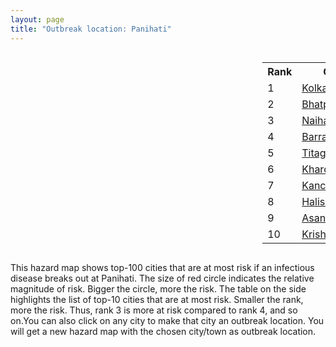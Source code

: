 ```yaml
---
layout: page
title: "Outbreak location: Panihati"
---
```

<div style="width: 100%; overflow: auto;">
<div style="width: 75%; float: left;">
<div id="mapid">
<script src="https://buda-magenta.github.io/hazard_map/load_map.js"></script>

<script>
var marker_outbreak = L.marker([22.695034, 88.377060],{"autoPan": true}).addTo(map); marker_outbreak.bindTooltip("Panihati").openTooltip();

var circle_1 = L.circle([22.541418, 88.357691], {"pane": "markerPane", "color": "red", "fill": true, "fillOpacity": 0.2, "fillRule": "evenodd", "lineCap": "round", "lineJoin": "round", "opacity": 1.0, "radius": 94495, "stroke": true, "weight": 3}).addTo(map);
circle_1.bindTooltip("Kolkata<br>rank: 1<br>hazard index: 0.094496")
circle_1.bindPopup('<a href="https://buda-magenta.github.io/hazard_map/Kolkata">Kolkata</a>')

var circle_2 = L.circle([21.735348, 81.944459], {"pane": "markerPane", "color": "red", "fill": true, "fillOpacity": 0.2, "fillRule": "evenodd", "lineCap": "round", "lineJoin": "round", "opacity": 1.0, "radius": 49219, "stroke": true, "weight": 3}).addTo(map);
circle_2.bindTooltip("Bhatpara<br>rank: 2<br>hazard index: 0.049220")
circle_2.bindPopup('<a href="https://buda-magenta.github.io/hazard_map/Bhatpara">Bhatpara</a>')

var circle_3 = L.circle([22.890183, 88.426939], {"pane": "markerPane", "color": "red", "fill": true, "fillOpacity": 0.2, "fillRule": "evenodd", "lineCap": "round", "lineJoin": "round", "opacity": 1.0, "radius": 37109, "stroke": true, "weight": 3}).addTo(map);
circle_3.bindTooltip("Naihati<br>rank: 3<br>hazard index: 0.037110")
circle_3.bindPopup('<a href="https://buda-magenta.github.io/hazard_map/Naihati">Naihati</a>')

var circle_4 = L.circle([22.870214, 88.419608], {"pane": "markerPane", "color": "red", "fill": true, "fillOpacity": 0.2, "fillRule": "evenodd", "lineCap": "round", "lineJoin": "round", "opacity": 1.0, "radius": 27571, "stroke": true, "weight": 3}).addTo(map);
circle_4.bindTooltip("Barrackpur<br>rank: 4<br>hazard index: 0.027572")
circle_4.bindPopup('<a href="https://buda-magenta.github.io/hazard_map/Barrackpur">Barrackpur</a>')

var circle_5 = L.circle([22.741920, 88.379201], {"pane": "markerPane", "color": "red", "fill": true, "fillOpacity": 0.2, "fillRule": "evenodd", "lineCap": "round", "lineJoin": "round", "opacity": 1.0, "radius": 19800, "stroke": true, "weight": 3}).addTo(map);
circle_5.bindTooltip("Titagarh<br>rank: 5<br>hazard index: 0.019800")
circle_5.bindPopup('<a href="https://buda-magenta.github.io/hazard_map/Titagarh">Titagarh</a>')

var circle_6 = L.circle([22.715699, 88.381582], {"pane": "markerPane", "color": "red", "fill": true, "fillOpacity": 0.2, "fillRule": "evenodd", "lineCap": "round", "lineJoin": "round", "opacity": 1.0, "radius": 19213, "stroke": true, "weight": 3}).addTo(map);
circle_6.bindTooltip("Khardaha<br>rank: 6<br>hazard index: 0.019214")
circle_6.bindPopup('<a href="https://buda-magenta.github.io/hazard_map/Khardaha">Khardaha</a>')

var circle_7 = L.circle([22.949011, 88.435910], {"pane": "markerPane", "color": "red", "fill": true, "fillOpacity": 0.2, "fillRule": "evenodd", "lineCap": "round", "lineJoin": "round", "opacity": 1.0, "radius": 15172, "stroke": true, "weight": 3}).addTo(map);
circle_7.bindTooltip("Kanchrapara<br>rank: 7<br>hazard index: 0.015173")
circle_7.bindPopup('<a href="https://buda-magenta.github.io/hazard_map/Kanchrapara">Kanchrapara</a>')

var circle_8 = L.circle([22.920982, 88.437022], {"pane": "markerPane", "color": "red", "fill": true, "fillOpacity": 0.2, "fillRule": "evenodd", "lineCap": "round", "lineJoin": "round", "opacity": 1.0, "radius": 13760, "stroke": true, "weight": 3}).addTo(map);
circle_8.bindTooltip("Halisahar<br>rank: 8<br>hazard index: 0.013761")
circle_8.bindPopup('<a href="https://buda-magenta.github.io/hazard_map/Halisahar">Halisahar</a>')

var circle_9 = L.circle([23.687130, 86.974659], {"pane": "markerPane", "color": "red", "fill": true, "fillOpacity": 0.2, "fillRule": "evenodd", "lineCap": "round", "lineJoin": "round", "opacity": 1.0, "radius": 12747, "stroke": true, "weight": 3}).addTo(map);
circle_9.bindTooltip("Asansol<br>rank: 9<br>hazard index: 0.012748")
circle_9.bindPopup('<a href="https://buda-magenta.github.io/hazard_map/Asansol">Asansol</a>')

var circle_10 = L.circle([23.405848, 88.495894], {"pane": "markerPane", "color": "red", "fill": true, "fillOpacity": 0.2, "fillRule": "evenodd", "lineCap": "round", "lineJoin": "round", "opacity": 1.0, "radius": 8365, "stroke": true, "weight": 3}).addTo(map);
circle_10.bindTooltip("Krishnanagar<br>rank: 10<br>hazard index: 0.008365")
circle_10.bindPopup('<a href="https://buda-magenta.github.io/hazard_map/Krishnanagar">Krishnanagar</a>')

var circle_11 = L.circle([24.379576, 88.585573], {"pane": "markerPane", "color": "red", "fill": true, "fillOpacity": 0.2, "fillRule": "evenodd", "lineCap": "round", "lineJoin": "round", "opacity": 1.0, "radius": 8097, "stroke": true, "weight": 3}).addTo(map);
circle_11.bindTooltip("Baharampur<br>rank: 11<br>hazard index: 0.008097")
circle_11.bindPopup('<a href="https://buda-magenta.github.io/hazard_map/Baharampur">Baharampur</a>')

var circle_12 = L.circle([22.670728, 88.376342], {"pane": "markerPane", "color": "red", "fill": true, "fillOpacity": 0.2, "fillRule": "evenodd", "lineCap": "round", "lineJoin": "round", "opacity": 1.0, "radius": 6654, "stroke": true, "weight": 3}).addTo(map);
circle_12.bindTooltip("Kamarhati<br>rank: 12<br>hazard index: 0.006654")
circle_12.bindPopup('<a href="https://buda-magenta.github.io/hazard_map/Kamarhati">Kamarhati</a>')

var circle_13 = L.circle([23.535048, 87.338043], {"pane": "markerPane", "color": "red", "fill": true, "fillOpacity": 0.2, "fillRule": "evenodd", "lineCap": "round", "lineJoin": "round", "opacity": 1.0, "radius": 5680, "stroke": true, "weight": 3}).addTo(map);
circle_13.bindTooltip("Durgapur<br>rank: 13<br>hazard index: 0.005680")
circle_13.bindPopup('<a href="https://buda-magenta.github.io/hazard_map/Durgapur">Durgapur</a>')

var circle_14 = L.circle([22.508621, 88.253218], {"pane": "markerPane", "color": "red", "fill": true, "fillOpacity": 0.2, "fillRule": "evenodd", "lineCap": "round", "lineJoin": "round", "opacity": 1.0, "radius": 4831, "stroke": true, "weight": 3}).addTo(map);
circle_14.bindTooltip("Maheshtala<br>rank: 14<br>hazard index: 0.004832")
circle_14.bindPopup('<a href="https://buda-magenta.github.io/hazard_map/Maheshtala">Maheshtala</a>')

var circle_15 = L.circle([22.591260, 88.390964], {"pane": "markerPane", "color": "red", "fill": true, "fillOpacity": 0.2, "fillRule": "evenodd", "lineCap": "round", "lineJoin": "round", "opacity": 1.0, "radius": 4029, "stroke": true, "weight": 3}).addTo(map);
circle_15.bindTooltip("Bidhan Nagar<br>rank: 15<br>hazard index: 0.004030")
circle_15.bindPopup('<a href="https://buda-magenta.github.io/hazard_map/Bidhan_Nagar">Bidhan Nagar</a>')

var circle_16 = L.circle([23.259346, 88.437212], {"pane": "markerPane", "color": "red", "fill": true, "fillOpacity": 0.2, "fillRule": "evenodd", "lineCap": "round", "lineJoin": "round", "opacity": 1.0, "radius": 3680, "stroke": true, "weight": 3}).addTo(map);
circle_16.bindTooltip("Santipur<br>rank: 16<br>hazard index: 0.003680")
circle_16.bindPopup('<a href="https://buda-magenta.github.io/hazard_map/Santipur">Santipur</a>')

var circle_17 = L.circle([23.730215, 86.839671], {"pane": "markerPane", "color": "red", "fill": true, "fillOpacity": 0.2, "fillRule": "evenodd", "lineCap": "round", "lineJoin": "round", "opacity": 1.0, "radius": 3254, "stroke": true, "weight": 3}).addTo(map);
circle_17.bindTooltip("Kulti<br>rank: 17<br>hazard index: 0.003255")
circle_17.bindPopup('<a href="https://buda-magenta.github.io/hazard_map/Kulti">Kulti</a>')

var circle_18 = L.circle([22.717624, 88.488953], {"pane": "markerPane", "color": "red", "fill": true, "fillOpacity": 0.2, "fillRule": "evenodd", "lineCap": "round", "lineJoin": "round", "opacity": 1.0, "radius": 2920, "stroke": true, "weight": 3}).addTo(map);
circle_18.bindTooltip("Barasat<br>rank: 18<br>hazard index: 0.002921")
circle_18.bindPopup('<a href="https://buda-magenta.github.io/hazard_map/Barasat">Barasat</a>')

var circle_19 = L.circle([22.646958, 88.343612], {"pane": "markerPane", "color": "red", "fill": true, "fillOpacity": 0.2, "fillRule": "evenodd", "lineCap": "round", "lineJoin": "round", "opacity": 1.0, "radius": 2842, "stroke": true, "weight": 3}).addTo(map);
circle_19.bindTooltip("Bally<br>rank: 19<br>hazard index: 0.002842")
circle_19.bindPopup('<a href="https://buda-magenta.github.io/hazard_map/Bally">Bally</a>')

var circle_20 = L.circle([22.707369, 88.374437], {"pane": "markerPane", "color": "red", "fill": true, "fillOpacity": 0.2, "fillRule": "evenodd", "lineCap": "round", "lineJoin": "round", "opacity": 1.0, "radius": 2410, "stroke": true, "weight": 3}).addTo(map);
circle_20.bindTooltip("Baranagar<br>rank: 20<br>hazard index: 0.002410")
circle_20.bindPopup('<a href="https://buda-magenta.github.io/hazard_map/Baranagar">Baranagar</a>')

var circle_21 = L.circle([22.028124, 88.063265], {"pane": "markerPane", "color": "red", "fill": true, "fillOpacity": 0.2, "fillRule": "evenodd", "lineCap": "round", "lineJoin": "round", "opacity": 1.0, "radius": 2016, "stroke": true, "weight": 3}).addTo(map);
circle_21.bindTooltip("Haldia<br>rank: 21<br>hazard index: 0.002016")
circle_21.bindPopup('<a href="https://buda-magenta.github.io/hazard_map/Haldia">Haldia</a>')

var circle_22 = L.circle([22.694792, 88.453018], {"pane": "markerPane", "color": "red", "fill": true, "fillOpacity": 0.2, "fillRule": "evenodd", "lineCap": "round", "lineJoin": "round", "opacity": 1.0, "radius": 1988, "stroke": true, "weight": 3}).addTo(map);
circle_22.bindTooltip("Madhyamgram<br>rank: 22<br>hazard index: 0.001989")
circle_22.bindPopup('<a href="https://buda-magenta.github.io/hazard_map/Madhyamgram">Madhyamgram</a>')

var circle_23 = L.circle([22.472223, 88.093845], {"pane": "markerPane", "color": "red", "fill": true, "fillOpacity": 0.2, "fillRule": "evenodd", "lineCap": "round", "lineJoin": "round", "opacity": 1.0, "radius": 1969, "stroke": true, "weight": 3}).addTo(map);
circle_23.bindTooltip("Uluberia<br>rank: 23<br>hazard index: 0.001969")
circle_23.bindPopup('<a href="https://buda-magenta.github.io/hazard_map/Uluberia">Uluberia</a>')

var circle_24 = L.circle([23.250000, 87.750000], {"pane": "markerPane", "color": "red", "fill": true, "fillOpacity": 0.2, "fillRule": "evenodd", "lineCap": "round", "lineJoin": "round", "opacity": 1.0, "radius": 1953, "stroke": true, "weight": 3}).addTo(map);
circle_24.bindTooltip("Barddhaman<br>rank: 24<br>hazard index: 0.001953")
circle_24.bindPopup('<a href="https://buda-magenta.github.io/hazard_map/Barddhaman">Barddhaman</a>')

var circle_25 = L.circle([22.754995, 88.341667], {"pane": "markerPane", "color": "red", "fill": true, "fillOpacity": 0.2, "fillRule": "evenodd", "lineCap": "round", "lineJoin": "round", "opacity": 1.0, "radius": 1792, "stroke": true, "weight": 3}).addTo(map);
circle_25.bindTooltip("Serampore<br>rank: 25<br>hazard index: 0.001792")
circle_25.bindPopup('<a href="https://buda-magenta.github.io/hazard_map/Serampore">Serampore</a>')

var circle_26 = L.circle([22.901200, 88.389900], {"pane": "markerPane", "color": "red", "fill": true, "fillOpacity": 0.2, "fillRule": "evenodd", "lineCap": "round", "lineJoin": "round", "opacity": 1.0, "radius": 1751, "stroke": true, "weight": 3}).addTo(map);
circle_26.bindTooltip("Hugli-Chinsurah<br>rank: 26<br>hazard index: 0.001752")
circle_26.bindPopup('<a href="https://buda-magenta.github.io/hazard_map/Hugli-Chinsurah">Hugli-Chinsurah</a>')

var circle_27 = L.circle([21.237947, 81.633683], {"pane": "markerPane", "color": "red", "fill": true, "fillOpacity": 0.2, "fillRule": "evenodd", "lineCap": "round", "lineJoin": "round", "opacity": 1.0, "radius": 1734, "stroke": true, "weight": 3}).addTo(map);
circle_27.bindTooltip("Raipur<br>rank: 27<br>hazard index: 0.001735")
circle_27.bindPopup('<a href="https://buda-magenta.github.io/hazard_map/Raipur">Raipur</a>')

var circle_28 = L.circle([22.667046, 88.341146], {"pane": "markerPane", "color": "red", "fill": true, "fillOpacity": 0.2, "fillRule": "evenodd", "lineCap": "round", "lineJoin": "round", "opacity": 1.0, "radius": 1584, "stroke": true, "weight": 3}).addTo(map);
circle_28.bindTooltip("Uttarpara<br>rank: 28<br>hazard index: 0.001584")
circle_28.bindPopup('<a href="https://buda-magenta.github.io/hazard_map/Uttarpara">Uttarpara</a>')

var circle_29 = L.circle([22.840800, 88.653500], {"pane": "markerPane", "color": "red", "fill": true, "fillOpacity": 0.2, "fillRule": "evenodd", "lineCap": "round", "lineJoin": "round", "opacity": 1.0, "radius": 1520, "stroke": true, "weight": 3}).addTo(map);
circle_29.bindTooltip("Habra<br>rank: 29<br>hazard index: 0.001521")
circle_29.bindPopup('<a href="https://buda-magenta.github.io/hazard_map/Habra">Habra</a>')

var circle_30 = L.circle([26.716413, 88.430992], {"pane": "markerPane", "color": "red", "fill": true, "fillOpacity": 0.2, "fillRule": "evenodd", "lineCap": "round", "lineJoin": "round", "opacity": 1.0, "radius": 1370, "stroke": true, "weight": 3}).addTo(map);
circle_30.bindTooltip("Siliguri<br>rank: 30<br>hazard index: 0.001370")
circle_30.bindPopup('<a href="https://buda-magenta.github.io/hazard_map/Siliguri">Siliguri</a>')

var circle_31 = L.circle([28.651718, 77.221939], {"pane": "markerPane", "color": "red", "fill": true, "fillOpacity": 0.2, "fillRule": "evenodd", "lineCap": "round", "lineJoin": "round", "opacity": 1.0, "radius": 1363, "stroke": true, "weight": 3}).addTo(map);
circle_31.bindTooltip("Delhi<br>rank: 31<br>hazard index: 0.001364")
circle_31.bindPopup('<a href="https://buda-magenta.github.io/hazard_map/Delhi">Delhi</a>')

var circle_32 = L.circle([22.661196, 88.866022], {"pane": "markerPane", "color": "red", "fill": true, "fillOpacity": 0.2, "fillRule": "evenodd", "lineCap": "round", "lineJoin": "round", "opacity": 1.0, "radius": 1357, "stroke": true, "weight": 3}).addTo(map);
circle_32.bindTooltip("Basirhat<br>rank: 32<br>hazard index: 0.001357")
circle_32.bindPopup('<a href="https://buda-magenta.github.io/hazard_map/Basirhat">Basirhat</a>')

var circle_33 = L.circle([23.332200, 86.361600], {"pane": "markerPane", "color": "red", "fill": true, "fillOpacity": 0.2, "fillRule": "evenodd", "lineCap": "round", "lineJoin": "round", "opacity": 1.0, "radius": 1329, "stroke": true, "weight": 3}).addTo(map);
circle_33.bindTooltip("Purulia<br>rank: 33<br>hazard index: 0.001329")
circle_33.bindPopup('<a href="https://buda-magenta.github.io/hazard_map/Purulia">Purulia</a>')

var circle_34 = L.circle([22.726141, 88.343487], {"pane": "markerPane", "color": "red", "fill": true, "fillOpacity": 0.2, "fillRule": "evenodd", "lineCap": "round", "lineJoin": "round", "opacity": 1.0, "radius": 1208, "stroke": true, "weight": 3}).addTo(map);
circle_34.bindTooltip("Rishra<br>rank: 34<br>hazard index: 0.001209")
circle_34.bindPopup('<a href="https://buda-magenta.github.io/hazard_map/Rishra">Rishra</a>')

var circle_35 = L.circle([23.388901, 88.372439], {"pane": "markerPane", "color": "red", "fill": true, "fillOpacity": 0.2, "fillRule": "evenodd", "lineCap": "round", "lineJoin": "round", "opacity": 1.0, "radius": 1206, "stroke": true, "weight": 3}).addTo(map);
circle_35.bindTooltip("Nabadwip<br>rank: 35<br>hazard index: 0.001207")
circle_35.bindPopup('<a href="https://buda-magenta.github.io/hazard_map/Nabadwip">Nabadwip</a>')

var circle_36 = L.circle([22.794910, 88.331772], {"pane": "markerPane", "color": "red", "fill": true, "fillOpacity": 0.2, "fillRule": "evenodd", "lineCap": "round", "lineJoin": "round", "opacity": 1.0, "radius": 1176, "stroke": true, "weight": 3}).addTo(map);
circle_36.bindTooltip("Baidyabati<br>rank: 36<br>hazard index: 0.001176")
circle_36.bindPopup('<a href="https://buda-magenta.github.io/hazard_map/Baidyabati">Baidyabati</a>')

var circle_37 = L.circle([23.056882, 88.781851], {"pane": "markerPane", "color": "red", "fill": true, "fillOpacity": 0.2, "fillRule": "evenodd", "lineCap": "round", "lineJoin": "round", "opacity": 1.0, "radius": 1113, "stroke": true, "weight": 3}).addTo(map);
circle_37.bindTooltip("Bongaon<br>rank: 37<br>hazard index: 0.001114")
circle_37.bindPopup('<a href="https://buda-magenta.github.io/hazard_map/Bongaon">Bongaon</a>')

var circle_38 = L.circle([21.934900, 86.732400], {"pane": "markerPane", "color": "red", "fill": true, "fillOpacity": 0.2, "fillRule": "evenodd", "lineCap": "round", "lineJoin": "round", "opacity": 1.0, "radius": 1082, "stroke": true, "weight": 3}).addTo(map);
circle_38.bindTooltip("Baripada<br>rank: 38<br>hazard index: 0.001082")
circle_38.bindPopup('<a href="https://buda-magenta.github.io/hazard_map/Baripada">Baripada</a>')

var circle_39 = L.circle([21.200996, 81.335426], {"pane": "markerPane", "color": "red", "fill": true, "fillOpacity": 0.2, "fillRule": "evenodd", "lineCap": "round", "lineJoin": "round", "opacity": 1.0, "radius": 1074, "stroke": true, "weight": 3}).addTo(map);
circle_39.bindTooltip("Bhilai Nagar<br>rank: 39<br>hazard index: 0.001075")
circle_39.bindPopup('<a href="https://buda-magenta.github.io/hazard_map/Bhilai_Nagar">Bhilai Nagar</a>')

var circle_40 = L.circle([19.075990, 72.877393], {"pane": "markerPane", "color": "red", "fill": true, "fillOpacity": 0.2, "fillRule": "evenodd", "lineCap": "round", "lineJoin": "round", "opacity": 1.0, "radius": 1033, "stroke": true, "weight": 3}).addTo(map);
circle_40.bindTooltip("Mumbai<br>rank: 40<br>hazard index: 0.001034")
circle_40.bindPopup('<a href="https://buda-magenta.github.io/hazard_map/Mumbai">Mumbai</a>')

var circle_41 = L.circle([22.965365, 88.403973], {"pane": "markerPane", "color": "red", "fill": true, "fillOpacity": 0.2, "fillRule": "evenodd", "lineCap": "round", "lineJoin": "round", "opacity": 1.0, "radius": 1016, "stroke": true, "weight": 3}).addTo(map);
circle_41.bindTooltip("Bansberia<br>rank: 41<br>hazard index: 0.001017")
circle_41.bindPopup('<a href="https://buda-magenta.github.io/hazard_map/Bansberia">Bansberia</a>')

var circle_42 = L.circle([22.974972, 88.434592], {"pane": "markerPane", "color": "red", "fill": true, "fillOpacity": 0.2, "fillRule": "evenodd", "lineCap": "round", "lineJoin": "round", "opacity": 1.0, "radius": 985, "stroke": true, "weight": 3}).addTo(map);
circle_42.bindTooltip("Kalyani<br>rank: 42<br>hazard index: 0.000985")
circle_42.bindPopup('<a href="https://buda-magenta.github.io/hazard_map/Kalyani">Kalyani</a>')

var circle_43 = L.circle([23.131954, 87.207397], {"pane": "markerPane", "color": "red", "fill": true, "fillOpacity": 0.2, "fillRule": "evenodd", "lineCap": "round", "lineJoin": "round", "opacity": 1.0, "radius": 965, "stroke": true, "weight": 3}).addTo(map);
circle_43.bindTooltip("Bankura<br>rank: 43<br>hazard index: 0.000966")
circle_43.bindPopup('<a href="https://buda-magenta.github.io/hazard_map/Bankura">Bankura</a>')

var circle_44 = L.circle([24.965712, 88.127778], {"pane": "markerPane", "color": "red", "fill": true, "fillOpacity": 0.2, "fillRule": "evenodd", "lineCap": "round", "lineJoin": "round", "opacity": 1.0, "radius": 676, "stroke": true, "weight": 3}).addTo(map);
circle_44.bindTooltip("English Bazar<br>rank: 44<br>hazard index: 0.000676")
circle_44.bindPopup('<a href="https://buda-magenta.github.io/hazard_map/English_Bazar">English Bazar</a>')

var circle_45 = L.circle([25.133173, 86.525040], {"pane": "markerPane", "color": "red", "fill": true, "fillOpacity": 0.2, "fillRule": "evenodd", "lineCap": "round", "lineJoin": "round", "opacity": 1.0, "radius": 673, "stroke": true, "weight": 3}).addTo(map);
circle_45.bindTooltip("Kharagpur<br>rank: 45<br>hazard index: 0.000674")
circle_45.bindPopup('<a href="https://buda-magenta.github.io/hazard_map/Kharagpur">Kharagpur</a>')

var circle_46 = L.circle([12.979120, 77.591300], {"pane": "markerPane", "color": "red", "fill": true, "fillOpacity": 0.2, "fillRule": "evenodd", "lineCap": "round", "lineJoin": "round", "opacity": 1.0, "radius": 670, "stroke": true, "weight": 3}).addTo(map);
circle_46.bindTooltip("Bangalore<br>rank: 46<br>hazard index: 0.000670")
circle_46.bindPopup('<a href="https://buda-magenta.github.io/hazard_map/Bangalore">Bangalore</a>')

var circle_47 = L.circle([26.180598, 91.753943], {"pane": "markerPane", "color": "red", "fill": true, "fillOpacity": 0.2, "fillRule": "evenodd", "lineCap": "round", "lineJoin": "round", "opacity": 1.0, "radius": 663, "stroke": true, "weight": 3}).addTo(map);
circle_47.bindTooltip("Guwahati<br>rank: 47<br>hazard index: 0.000663")
circle_47.bindPopup('<a href="https://buda-magenta.github.io/hazard_map/Guwahati">Guwahati</a>')

var circle_48 = L.circle([20.266777, 85.843559], {"pane": "markerPane", "color": "red", "fill": true, "fillOpacity": 0.2, "fillRule": "evenodd", "lineCap": "round", "lineJoin": "round", "opacity": 1.0, "radius": 606, "stroke": true, "weight": 3}).addTo(map);
circle_48.bindTooltip("Bhubaneswar<br>rank: 48<br>hazard index: 0.000607")
circle_48.bindPopup('<a href="https://buda-magenta.github.io/hazard_map/Bhubaneswar">Bhubaneswar</a>')

var circle_49 = L.circle([25.609324, 85.123525], {"pane": "markerPane", "color": "red", "fill": true, "fillOpacity": 0.2, "fillRule": "evenodd", "lineCap": "round", "lineJoin": "round", "opacity": 1.0, "radius": 566, "stroke": true, "weight": 3}).addTo(map);
circle_49.bindTooltip("Patna<br>rank: 49<br>hazard index: 0.000567")
circle_49.bindPopup('<a href="https://buda-magenta.github.io/hazard_map/Patna">Patna</a>')

var circle_50 = L.circle([13.083694, 80.270186], {"pane": "markerPane", "color": "red", "fill": true, "fillOpacity": 0.2, "fillRule": "evenodd", "lineCap": "round", "lineJoin": "round", "opacity": 1.0, "radius": 486, "stroke": true, "weight": 3}).addTo(map);
circle_50.bindTooltip("Chennai<br>rank: 50<br>hazard index: 0.000487")
circle_50.bindPopup('<a href="https://buda-magenta.github.io/hazard_map/Chennai">Chennai</a>')

var circle_51 = L.circle([17.388786, 78.461065], {"pane": "markerPane", "color": "red", "fill": true, "fillOpacity": 0.2, "fillRule": "evenodd", "lineCap": "round", "lineJoin": "round", "opacity": 1.0, "radius": 468, "stroke": true, "weight": 3}).addTo(map);
circle_51.bindTooltip("Hyderabad<br>rank: 51<br>hazard index: 0.000469")
circle_51.bindPopup('<a href="https://buda-magenta.github.io/hazard_map/Hyderabad">Hyderabad</a>')

var circle_52 = L.circle([22.383333, 82.133333], {"pane": "markerPane", "color": "red", "fill": true, "fillOpacity": 0.2, "fillRule": "evenodd", "lineCap": "round", "lineJoin": "round", "opacity": 1.0, "radius": 467, "stroke": true, "weight": 3}).addTo(map);
circle_52.bindTooltip("Bilaspur<br>rank: 52<br>hazard index: 0.000468")
circle_52.bindPopup('<a href="https://buda-magenta.github.io/hazard_map/Bilaspur">Bilaspur</a>')

var circle_53 = L.circle([21.199035, 81.397955], {"pane": "markerPane", "color": "red", "fill": true, "fillOpacity": 0.2, "fillRule": "evenodd", "lineCap": "round", "lineJoin": "round", "opacity": 1.0, "radius": 429, "stroke": true, "weight": 3}).addTo(map);
circle_53.bindTooltip("Durg<br>rank: 53<br>hazard index: 0.000429")
circle_53.bindPopup('<a href="https://buda-magenta.github.io/hazard_map/Durg">Durg</a>')

var circle_54 = L.circle([22.801519, 86.202958], {"pane": "markerPane", "color": "red", "fill": true, "fillOpacity": 0.2, "fillRule": "evenodd", "lineCap": "round", "lineJoin": "round", "opacity": 1.0, "radius": 374, "stroke": true, "weight": 3}).addTo(map);
circle_54.bindTooltip("Jamshedpur<br>rank: 54<br>hazard index: 0.000374")
circle_54.bindPopup('<a href="https://buda-magenta.github.io/hazard_map/Jamshedpur">Jamshedpur</a>')

var circle_55 = L.circle([22.500000, 83.500000], {"pane": "markerPane", "color": "red", "fill": true, "fillOpacity": 0.2, "fillRule": "evenodd", "lineCap": "round", "lineJoin": "round", "opacity": 1.0, "radius": 372, "stroke": true, "weight": 3}).addTo(map);
circle_55.bindTooltip("Raigarh<br>rank: 55<br>hazard index: 0.000373")
circle_55.bindPopup('<a href="https://buda-magenta.github.io/hazard_map/Raigarh">Raigarh</a>')

var circle_56 = L.circle([26.838100, 80.934600], {"pane": "markerPane", "color": "red", "fill": true, "fillOpacity": 0.2, "fillRule": "evenodd", "lineCap": "round", "lineJoin": "round", "opacity": 1.0, "radius": 356, "stroke": true, "weight": 3}).addTo(map);
circle_56.bindTooltip("Lucknow<br>rank: 56<br>hazard index: 0.000357")
circle_56.bindPopup('<a href="https://buda-magenta.github.io/hazard_map/Lucknow">Lucknow</a>')

var circle_57 = L.circle([23.795281, 86.430964], {"pane": "markerPane", "color": "red", "fill": true, "fillOpacity": 0.2, "fillRule": "evenodd", "lineCap": "round", "lineJoin": "round", "opacity": 1.0, "radius": 305, "stroke": true, "weight": 3}).addTo(map);
circle_57.bindTooltip("Dhanbad<br>rank: 57<br>hazard index: 0.000306")
circle_57.bindPopup('<a href="https://buda-magenta.github.io/hazard_map/Dhanbad">Dhanbad</a>')

var circle_58 = L.circle([25.572433, 83.609605], {"pane": "markerPane", "color": "red", "fill": true, "fillOpacity": 0.2, "fillRule": "evenodd", "lineCap": "round", "lineJoin": "round", "opacity": 1.0, "radius": 275, "stroke": true, "weight": 3}).addTo(map);
circle_58.bindTooltip("Medinipur<br>rank: 58<br>hazard index: 0.000276")
circle_58.bindPopup('<a href="https://buda-magenta.github.io/hazard_map/Medinipur">Medinipur</a>')

var circle_59 = L.circle([23.831238, 91.282382], {"pane": "markerPane", "color": "red", "fill": true, "fillOpacity": 0.2, "fillRule": "evenodd", "lineCap": "round", "lineJoin": "round", "opacity": 1.0, "radius": 271, "stroke": true, "weight": 3}).addTo(map);
circle_59.bindTooltip("Agartala<br>rank: 59<br>hazard index: 0.000272")
circle_59.bindPopup('<a href="https://buda-magenta.github.io/hazard_map/Agartala">Agartala</a>')

var circle_60 = L.circle([22.519770, 82.629515], {"pane": "markerPane", "color": "red", "fill": true, "fillOpacity": 0.2, "fillRule": "evenodd", "lineCap": "round", "lineJoin": "round", "opacity": 1.0, "radius": 264, "stroke": true, "weight": 3}).addTo(map);
circle_60.bindTooltip("Korba<br>rank: 60<br>hazard index: 0.000264")
circle_60.bindPopup('<a href="https://buda-magenta.github.io/hazard_map/Korba">Korba</a>')

var circle_61 = L.circle([25.680654, 88.124646], {"pane": "markerPane", "color": "red", "fill": true, "fillOpacity": 0.2, "fillRule": "evenodd", "lineCap": "round", "lineJoin": "round", "opacity": 1.0, "radius": 263, "stroke": true, "weight": 3}).addTo(map);
circle_61.bindTooltip("Raiganj<br>rank: 61<br>hazard index: 0.000264")
circle_61.bindPopup('<a href="https://buda-magenta.github.io/hazard_map/Raiganj">Raiganj</a>')

var circle_62 = L.circle([23.370035, 85.325013], {"pane": "markerPane", "color": "red", "fill": true, "fillOpacity": 0.2, "fillRule": "evenodd", "lineCap": "round", "lineJoin": "round", "opacity": 1.0, "radius": 256, "stroke": true, "weight": 3}).addTo(map);
circle_62.bindTooltip("Ranchi<br>rank: 62<br>hazard index: 0.000256")
circle_62.bindPopup('<a href="https://buda-magenta.github.io/hazard_map/Ranchi">Ranchi</a>')

var circle_63 = L.circle([25.286698, 87.132254], {"pane": "markerPane", "color": "red", "fill": true, "fillOpacity": 0.2, "fillRule": "evenodd", "lineCap": "round", "lineJoin": "round", "opacity": 1.0, "radius": 250, "stroke": true, "weight": 3}).addTo(map);
circle_63.bindTooltip("Bhagalpur<br>rank: 63<br>hazard index: 0.000251")
circle_63.bindPopup('<a href="https://buda-magenta.github.io/hazard_map/Bhagalpur">Bhagalpur</a>')

var circle_64 = L.circle([17.723128, 83.301284], {"pane": "markerPane", "color": "red", "fill": true, "fillOpacity": 0.2, "fillRule": "evenodd", "lineCap": "round", "lineJoin": "round", "opacity": 1.0, "radius": 248, "stroke": true, "weight": 3}).addTo(map);
circle_64.bindTooltip("Visakhapatnam<br>rank: 64<br>hazard index: 0.000248")
circle_64.bindPopup('<a href="https://buda-magenta.github.io/hazard_map/Visakhapatnam">Visakhapatnam</a>')

var circle_65 = L.circle([20.468600, 85.879200], {"pane": "markerPane", "color": "red", "fill": true, "fillOpacity": 0.2, "fillRule": "evenodd", "lineCap": "round", "lineJoin": "round", "opacity": 1.0, "radius": 241, "stroke": true, "weight": 3}).addTo(map);
circle_65.bindTooltip("Cuttack<br>rank: 65<br>hazard index: 0.000241")
circle_65.bindPopup('<a href="https://buda-magenta.github.io/hazard_map/Cuttack">Cuttack</a>')

var circle_66 = L.circle([24.476642, 86.606732], {"pane": "markerPane", "color": "red", "fill": true, "fillOpacity": 0.2, "fillRule": "evenodd", "lineCap": "round", "lineJoin": "round", "opacity": 1.0, "radius": 232, "stroke": true, "weight": 3}).addTo(map);
circle_66.bindTooltip("Deoghar<br>rank: 66<br>hazard index: 0.000232")
circle_66.bindPopup('<a href="https://buda-magenta.github.io/hazard_map/Deoghar">Deoghar</a>')

var circle_67 = L.circle([26.698885, 88.320030], {"pane": "markerPane", "color": "red", "fill": true, "fillOpacity": 0.2, "fillRule": "evenodd", "lineCap": "round", "lineJoin": "round", "opacity": 1.0, "radius": 218, "stroke": true, "weight": 3}).addTo(map);
circle_67.bindTooltip("Bagdogra<br>rank: 67<br>hazard index: 0.000218")
circle_67.bindPopup('<a href="https://buda-magenta.github.io/hazard_map/Bagdogra">Bagdogra</a>')

var circle_68 = L.circle([21.149813, 79.082056], {"pane": "markerPane", "color": "red", "fill": true, "fillOpacity": 0.2, "fillRule": "evenodd", "lineCap": "round", "lineJoin": "round", "opacity": 1.0, "radius": 217, "stroke": true, "weight": 3}).addTo(map);
circle_68.bindTooltip("Nagpur<br>rank: 68<br>hazard index: 0.000217")
circle_68.bindPopup('<a href="https://buda-magenta.github.io/hazard_map/Nagpur">Nagpur</a>')

var circle_69 = L.circle([23.021624, 72.579707], {"pane": "markerPane", "color": "red", "fill": true, "fillOpacity": 0.2, "fillRule": "evenodd", "lineCap": "round", "lineJoin": "round", "opacity": 1.0, "radius": 212, "stroke": true, "weight": 3}).addTo(map);
circle_69.bindTooltip("Ahmedabad<br>rank: 69<br>hazard index: 0.000213")
circle_69.bindPopup('<a href="https://buda-magenta.github.io/hazard_map/Ahmedabad">Ahmedabad</a>')

var circle_70 = L.circle([26.505476, 93.977739], {"pane": "markerPane", "color": "red", "fill": true, "fillOpacity": 0.2, "fillRule": "evenodd", "lineCap": "round", "lineJoin": "round", "opacity": 1.0, "radius": 203, "stroke": true, "weight": 3}).addTo(map);
circle_70.bindTooltip("Chandan Nagar<br>rank: 70<br>hazard index: 0.000203")
circle_70.bindPopup('<a href="https://buda-magenta.github.io/hazard_map/Chandan_Nagar">Chandan Nagar</a>')

var circle_71 = L.circle([23.699128, 85.991069], {"pane": "markerPane", "color": "red", "fill": true, "fillOpacity": 0.2, "fillRule": "evenodd", "lineCap": "round", "lineJoin": "round", "opacity": 1.0, "radius": 198, "stroke": true, "weight": 3}).addTo(map);
circle_71.bindTooltip("Bokaro<br>rank: 71<br>hazard index: 0.000199")
circle_71.bindPopup('<a href="https://buda-magenta.github.io/hazard_map/Bokaro">Bokaro</a>')

var circle_72 = L.circle([18.521428, 73.854454], {"pane": "markerPane", "color": "red", "fill": true, "fillOpacity": 0.2, "fillRule": "evenodd", "lineCap": "round", "lineJoin": "round", "opacity": 1.0, "radius": 190, "stroke": true, "weight": 3}).addTo(map);
circle_72.bindTooltip("Pune<br>rank: 72<br>hazard index: 0.000191")
circle_72.bindPopup('<a href="https://buda-magenta.github.io/hazard_map/Pune">Pune</a>')

var circle_73 = L.circle([26.083143, 86.032571], {"pane": "markerPane", "color": "red", "fill": true, "fillOpacity": 0.2, "fillRule": "evenodd", "lineCap": "round", "lineJoin": "round", "opacity": 1.0, "radius": 188, "stroke": true, "weight": 3}).addTo(map);
circle_73.bindTooltip("Darbhanga<br>rank: 73<br>hazard index: 0.000189")
circle_73.bindPopup('<a href="https://buda-magenta.github.io/hazard_map/Darbhanga">Darbhanga</a>')

var circle_74 = L.circle([25.335649, 83.007629], {"pane": "markerPane", "color": "red", "fill": true, "fillOpacity": 0.2, "fillRule": "evenodd", "lineCap": "round", "lineJoin": "round", "opacity": 1.0, "radius": 180, "stroke": true, "weight": 3}).addTo(map);
circle_74.bindTooltip("Varanasi<br>rank: 74<br>hazard index: 0.000181")
circle_74.bindPopup('<a href="https://buda-magenta.github.io/hazard_map/Varanasi">Varanasi</a>')

var circle_75 = L.circle([26.915458, 75.818982], {"pane": "markerPane", "color": "red", "fill": true, "fillOpacity": 0.2, "fillRule": "evenodd", "lineCap": "round", "lineJoin": "round", "opacity": 1.0, "radius": 174, "stroke": true, "weight": 3}).addTo(map);
circle_75.bindTooltip("Jaipur<br>rank: 75<br>hazard index: 0.000175")
circle_75.bindPopup('<a href="https://buda-magenta.github.io/hazard_map/Jaipur">Jaipur</a>')

var circle_76 = L.circle([26.460914, 80.321759], {"pane": "markerPane", "color": "red", "fill": true, "fillOpacity": 0.2, "fillRule": "evenodd", "lineCap": "round", "lineJoin": "round", "opacity": 1.0, "radius": 173, "stroke": true, "weight": 3}).addTo(map);
circle_76.bindTooltip("Kanpur<br>rank: 76<br>hazard index: 0.000174")
circle_76.bindPopup('<a href="https://buda-magenta.github.io/hazard_map/Kanpur">Kanpur</a>')

var circle_77 = L.circle([11.664535, 92.739045], {"pane": "markerPane", "color": "red", "fill": true, "fillOpacity": 0.2, "fillRule": "evenodd", "lineCap": "round", "lineJoin": "round", "opacity": 1.0, "radius": 159, "stroke": true, "weight": 3}).addTo(map);
circle_77.bindTooltip("Port Blair<br>rank: 77<br>hazard index: 0.000160")
circle_77.bindPopup('<a href="https://buda-magenta.github.io/hazard_map/Port_Blair">Port Blair</a>')

var circle_78 = L.circle([26.626484, 88.734077], {"pane": "markerPane", "color": "red", "fill": true, "fillOpacity": 0.2, "fillRule": "evenodd", "lineCap": "round", "lineJoin": "round", "opacity": 1.0, "radius": 142, "stroke": true, "weight": 3}).addTo(map);
circle_78.bindTooltip("Jalpaiguri<br>rank: 78<br>hazard index: 0.000142")
circle_78.bindPopup('<a href="https://buda-magenta.github.io/hazard_map/Jalpaiguri">Jalpaiguri</a>')

var circle_79 = L.circle([20.972740, 80.691555], {"pane": "markerPane", "color": "red", "fill": true, "fillOpacity": 0.2, "fillRule": "evenodd", "lineCap": "round", "lineJoin": "round", "opacity": 1.0, "radius": 137, "stroke": true, "weight": 3}).addTo(map);
circle_79.bindTooltip("Rajnandgaon<br>rank: 79<br>hazard index: 0.000137")
circle_79.bindPopup('<a href="https://buda-magenta.github.io/hazard_map/Rajnandgaon">Rajnandgaon</a>')

var circle_80 = L.circle([21.500000, 86.750000], {"pane": "markerPane", "color": "red", "fill": true, "fillOpacity": 0.2, "fillRule": "evenodd", "lineCap": "round", "lineJoin": "round", "opacity": 1.0, "radius": 133, "stroke": true, "weight": 3}).addTo(map);
circle_80.bindTooltip("Baleshwar<br>rank: 80<br>hazard index: 0.000133")
circle_80.bindPopup('<a href="https://buda-magenta.github.io/hazard_map/Baleshwar">Baleshwar</a>')

var circle_81 = L.circle([16.508759, 80.618510], {"pane": "markerPane", "color": "red", "fill": true, "fillOpacity": 0.2, "fillRule": "evenodd", "lineCap": "round", "lineJoin": "round", "opacity": 1.0, "radius": 119, "stroke": true, "weight": 3}).addTo(map);
circle_81.bindTooltip("Vijayawada<br>rank: 81<br>hazard index: 0.000120")
circle_81.bindPopup('<a href="https://buda-magenta.github.io/hazard_map/Vijayawada">Vijayawada</a>')

var circle_82 = L.circle([26.298638, 87.953148], {"pane": "markerPane", "color": "red", "fill": true, "fillOpacity": 0.2, "fillRule": "evenodd", "lineCap": "round", "lineJoin": "round", "opacity": 1.0, "radius": 119, "stroke": true, "weight": 3}).addTo(map);
circle_82.bindTooltip("Kishanganj<br>rank: 82<br>hazard index: 0.000120")
circle_82.bindPopup('<a href="https://buda-magenta.github.io/hazard_map/Kishanganj">Kishanganj</a>')

var circle_83 = L.circle([26.148658, 85.340013], {"pane": "markerPane", "color": "red", "fill": true, "fillOpacity": 0.2, "fillRule": "evenodd", "lineCap": "round", "lineJoin": "round", "opacity": 1.0, "radius": 118, "stroke": true, "weight": 3}).addTo(map);
circle_83.bindTooltip("Muzaffarpur<br>rank: 83<br>hazard index: 0.000119")
circle_83.bindPopup('<a href="https://buda-magenta.github.io/hazard_map/Muzaffarpur">Muzaffarpur</a>')

var circle_84 = L.circle([21.145629, 80.268387], {"pane": "markerPane", "color": "red", "fill": true, "fillOpacity": 0.2, "fillRule": "evenodd", "lineCap": "round", "lineJoin": "round", "opacity": 1.0, "radius": 104, "stroke": true, "weight": 3}).addTo(map);
circle_84.bindTooltip("Gondiya<br>rank: 84<br>hazard index: 0.000105")
circle_84.bindPopup('<a href="https://buda-magenta.github.io/hazard_map/Gondiya">Gondiya</a>')

var circle_85 = L.circle([24.796436, 85.007956], {"pane": "markerPane", "color": "red", "fill": true, "fillOpacity": 0.2, "fillRule": "evenodd", "lineCap": "round", "lineJoin": "round", "opacity": 1.0, "radius": 96, "stroke": true, "weight": 3}).addTo(map);
circle_85.bindTooltip("Gaya<br>rank: 85<br>hazard index: 0.000096")
circle_85.bindPopup('<a href="https://buda-magenta.github.io/hazard_map/Gaya">Gaya</a>')

var circle_86 = L.circle([19.807608, 85.825254], {"pane": "markerPane", "color": "red", "fill": true, "fillOpacity": 0.2, "fillRule": "evenodd", "lineCap": "round", "lineJoin": "round", "opacity": 1.0, "radius": 90, "stroke": true, "weight": 3}).addTo(map);
circle_86.bindTooltip("Puri<br>rank: 86<br>hazard index: 0.000090")
circle_86.bindPopup('<a href="https://buda-magenta.github.io/hazard_map/Puri">Puri</a>')

var circle_87 = L.circle([21.170200, 72.831100], {"pane": "markerPane", "color": "red", "fill": true, "fillOpacity": 0.2, "fillRule": "evenodd", "lineCap": "round", "lineJoin": "round", "opacity": 1.0, "radius": 88, "stroke": true, "weight": 3}).addTo(map);
circle_87.bindTooltip("Surat<br>rank: 87<br>hazard index: 0.000088")
circle_87.bindPopup('<a href="https://buda-magenta.github.io/hazard_map/Surat">Surat</a>')

var circle_88 = L.circle([25.560900, 87.647654], {"pane": "markerPane", "color": "red", "fill": true, "fillOpacity": 0.2, "fillRule": "evenodd", "lineCap": "round", "lineJoin": "round", "opacity": 1.0, "radius": 82, "stroke": true, "weight": 3}).addTo(map);
circle_88.bindTooltip("Katihar<br>rank: 88<br>hazard index: 0.000082")
circle_88.bindPopup('<a href="https://buda-magenta.github.io/hazard_map/Katihar">Katihar</a>')

var circle_89 = L.circle([24.800609, 93.937000], {"pane": "markerPane", "color": "red", "fill": true, "fillOpacity": 0.2, "fillRule": "evenodd", "lineCap": "round", "lineJoin": "round", "opacity": 1.0, "radius": 81, "stroke": true, "weight": 3}).addTo(map);
circle_89.bindTooltip("Imphal<br>rank: 89<br>hazard index: 0.000082")
circle_89.bindPopup('<a href="https://buda-magenta.github.io/hazard_map/Imphal">Imphal</a>')

var circle_90 = L.circle([28.457876, 79.405571], {"pane": "markerPane", "color": "red", "fill": true, "fillOpacity": 0.2, "fillRule": "evenodd", "lineCap": "round", "lineJoin": "round", "opacity": 1.0, "radius": 78, "stroke": true, "weight": 3}).addTo(map);
circle_90.bindTooltip("Bareilly<br>rank: 90<br>hazard index: 0.000079")
circle_90.bindPopup('<a href="https://buda-magenta.github.io/hazard_map/Bareilly">Bareilly</a>')

var circle_91 = L.circle([25.438130, 81.833800], {"pane": "markerPane", "color": "red", "fill": true, "fillOpacity": 0.2, "fillRule": "evenodd", "lineCap": "round", "lineJoin": "round", "opacity": 1.0, "radius": 77, "stroke": true, "weight": 3}).addTo(map);
circle_91.bindTooltip("Allahabad<br>rank: 91<br>hazard index: 0.000077")
circle_91.bindPopup('<a href="https://buda-magenta.github.io/hazard_map/Allahabad">Allahabad</a>')

var circle_92 = L.circle([21.063329, 86.505373], {"pane": "markerPane", "color": "red", "fill": true, "fillOpacity": 0.2, "fillRule": "evenodd", "lineCap": "round", "lineJoin": "round", "opacity": 1.0, "radius": 76, "stroke": true, "weight": 3}).addTo(map);
circle_92.bindTooltip("Bhadrak<br>rank: 92<br>hazard index: 0.000077")
circle_92.bindPopup('<a href="https://buda-magenta.github.io/hazard_map/Bhadrak">Bhadrak</a>')

var circle_93 = L.circle([19.194329, 72.970178], {"pane": "markerPane", "color": "red", "fill": true, "fillOpacity": 0.2, "fillRule": "evenodd", "lineCap": "round", "lineJoin": "round", "opacity": 1.0, "radius": 68, "stroke": true, "weight": 3}).addTo(map);
circle_93.bindTooltip("Thane<br>rank: 93<br>hazard index: 0.000069")
circle_93.bindPopup('<a href="https://buda-magenta.github.io/hazard_map/Thane">Thane</a>')

var circle_94 = L.circle([23.160894, 79.949770], {"pane": "markerPane", "color": "red", "fill": true, "fillOpacity": 0.2, "fillRule": "evenodd", "lineCap": "round", "lineJoin": "round", "opacity": 1.0, "radius": 66, "stroke": true, "weight": 3}).addTo(map);
circle_94.bindTooltip("Jabalpur<br>rank: 94<br>hazard index: 0.000067")
circle_94.bindPopup('<a href="https://buda-magenta.github.io/hazard_map/Jabalpur">Jabalpur</a>')

var circle_95 = L.circle([24.817861, 92.756221], {"pane": "markerPane", "color": "red", "fill": true, "fillOpacity": 0.2, "fillRule": "evenodd", "lineCap": "round", "lineJoin": "round", "opacity": 1.0, "radius": 64, "stroke": true, "weight": 3}).addTo(map);
circle_95.bindTooltip("Silchar<br>rank: 95<br>hazard index: 0.000065")
circle_95.bindPopup('<a href="https://buda-magenta.github.io/hazard_map/Silchar">Silchar</a>')

var circle_96 = L.circle([25.720581, 85.255560], {"pane": "markerPane", "color": "red", "fill": true, "fillOpacity": 0.2, "fillRule": "evenodd", "lineCap": "round", "lineJoin": "round", "opacity": 1.0, "radius": 62, "stroke": true, "weight": 3}).addTo(map);
circle_96.bindTooltip("Hajipur<br>rank: 96<br>hazard index: 0.000062")
circle_96.bindPopup('<a href="https://buda-magenta.github.io/hazard_map/Hajipur">Hajipur</a>')

var circle_97 = L.circle([22.214285, 84.872437], {"pane": "markerPane", "color": "red", "fill": true, "fillOpacity": 0.2, "fillRule": "evenodd", "lineCap": "round", "lineJoin": "round", "opacity": 1.0, "radius": 61, "stroke": true, "weight": 3}).addTo(map);
circle_97.bindTooltip("Raurkela<br>rank: 97<br>hazard index: 0.000061")
circle_97.bindPopup('<a href="https://buda-magenta.github.io/hazard_map/Raurkela">Raurkela</a>')

var circle_98 = L.circle([30.909016, 75.851601], {"pane": "markerPane", "color": "red", "fill": true, "fillOpacity": 0.2, "fillRule": "evenodd", "lineCap": "round", "lineJoin": "round", "opacity": 1.0, "radius": 59, "stroke": true, "weight": 3}).addTo(map);
circle_98.bindTooltip("Ludhiana<br>rank: 98<br>hazard index: 0.000060")
circle_98.bindPopup('<a href="https://buda-magenta.github.io/hazard_map/Ludhiana">Ludhiana</a>')

var circle_99 = L.circle([27.484460, 94.901945], {"pane": "markerPane", "color": "red", "fill": true, "fillOpacity": 0.2, "fillRule": "evenodd", "lineCap": "round", "lineJoin": "round", "opacity": 1.0, "radius": 59, "stroke": true, "weight": 3}).addTo(map);
circle_99.bindTooltip("Dibrugarh<br>rank: 99<br>hazard index: 0.000059")
circle_99.bindPopup('<a href="https://buda-magenta.github.io/hazard_map/Dibrugarh">Dibrugarh</a>')

var circle_100 = L.circle([25.263487, 88.789003], {"pane": "markerPane", "color": "red", "fill": true, "fillOpacity": 0.2, "fillRule": "evenodd", "lineCap": "round", "lineJoin": "round", "opacity": 1.0, "radius": 58, "stroke": true, "weight": 3}).addTo(map);
circle_100.bindTooltip("Balurghat<br>rank: 100<br>hazard index: 0.000058")
circle_100.bindPopup('<a href="https://buda-magenta.github.io/hazard_map/Balurghat">Balurghat</a>')
</script>
</div>
</div>


<div style="width: 20%; float: right;">
<table>
<tr>
<th>Rank</th>
<th>City</th>
</tr>

<tr>
<td>1</td>
<td><a href="https://buda-magenta.github.io/hazard_map/Kolkata">Kolkata</a></td>
</tr>

<tr>
<td>2</td>
<td><a href="https://buda-magenta.github.io/hazard_map/Bhatpara">Bhatpara</a></td>
</tr>

<tr>
<td>3</td>
<td><a href="https://buda-magenta.github.io/hazard_map/Naihati">Naihati</a></td>
</tr>

<tr>
<td>4</td>
<td><a href="https://buda-magenta.github.io/hazard_map/Barrackpur">Barrackpur</a></td>
</tr>

<tr>
<td>5</td>
<td><a href="https://buda-magenta.github.io/hazard_map/Titagarh">Titagarh</a></td>
</tr>

<tr>
<td>6</td>
<td><a href="https://buda-magenta.github.io/hazard_map/Khardaha">Khardaha</a></td>
</tr>

<tr>
<td>7</td>
<td><a href="https://buda-magenta.github.io/hazard_map/Kanchrapara">Kanchrapara</a></td>
</tr>

<tr>
<td>8</td>
<td><a href="https://buda-magenta.github.io/hazard_map/Halisahar">Halisahar</a></td>
</tr>

<tr>
<td>9</td>
<td><a href="https://buda-magenta.github.io/hazard_map/Asansol">Asansol</a></td>
</tr>

<tr>
<td>10</td>
<td><a href="https://buda-magenta.github.io/hazard_map/Krishnanagar">Krishnanagar</a></td>
</tr>

</table>
</div>
</div>


<p align="left">This hazard map shows top-100 cities that are at most risk if an infectious disease breaks out at Panihati. The size of red circle indicates the relative magnitude of risk. Bigger the circle, more the risk. The table on the side highlights the list of top-10 cities that are at most risk. Smaller the rank, more the risk. Thus, rank 3 is more at risk compared to rank 4, and so on.You can also click on any city to make that city an outbreak location. You will get a new hazard map with the chosen city/town as outbreak location.
</p>